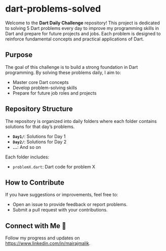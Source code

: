 # dart-problems-solved
Welcome to the **Dart Daily Challenge** repository! This project is dedicated to solving 5 Dart problems every day to improve my programming skills in Dart and prepare for future projects and jobs. Each problem is designed to reinforce fundamental concepts and practical applications of Dart.

##  Purpose

The goal of this challenge is to build a strong foundation in Dart programming. By solving these problems daily, I aim to:
- Master core Dart concepts
- Develop problem-solving skills
- Prepare for future job roles and projects

##  Repository Structure

The repository is organized into daily folders where each folder contains solutions for that day’s problems.

- **`Day1/`**: Solutions for Day 1
- **`Day2/`**: Solutions for Day 2
- **...**: And so on

Each folder includes:
- `problemX.dart`: Dart code for problem X

##  How to Contribute

If you have suggestions or improvements, feel free to:
- Open an issue to provide feedback or report problems.
- Submit a pull request with your contributions.

##  Connect with Me 🤝

Follow my progress and updates on https://www.linkedin.com/in/mairajmalik.
